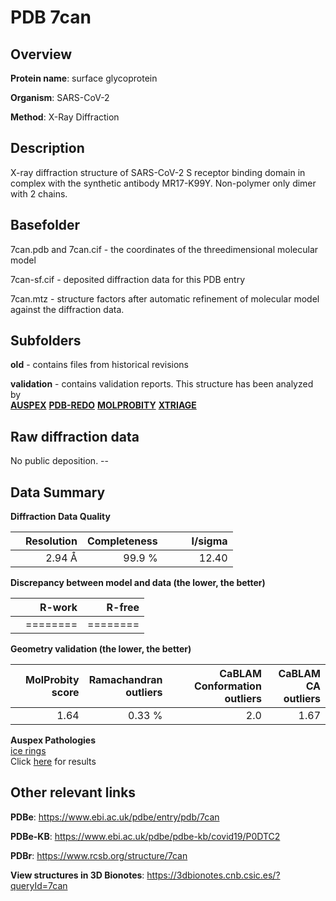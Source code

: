 # PDB 7can

## Overview

**Protein name**: surface glycoprotein

**Organism**: SARS-CoV-2

**Method**: X-Ray Diffraction

## Description

X-ray diffraction structure of SARS-CoV-2 S receptor binding domain in complex with the synthetic antibody MR17-K99Y. Non-polymer only dimer with 2 chains. 

## Basefolder

7can.pdb and 7can.cif - the coordinates of the threedimensional molecular model

7can-sf.cif - deposited diffraction data for this PDB entry

7can.mtz - structure factors after automatic refinement of molecular model against the diffraction data.

## Subfolders



**old** - contains files from historical revisions

**validation** - contains validation reports. This structure has been analyzed by <br>[**AUSPEX**](https://github.com/thorn-lab/coronavirus_structural_task_force/tree/master/pdb/surface_glycoprotein/SARS-CoV-2/7can/validation/auspex) [**PDB-REDO**](https://github.com/thorn-lab/coronavirus_structural_task_force/tree/master/pdb/surface_glycoprotein/SARS-CoV-2/7can/validation/pdb-redo) [**MOLPROBITY**](https://github.com/thorn-lab/coronavirus_structural_task_force/tree/master/pdb/surface_glycoprotein/SARS-CoV-2/7can/validation/molprobity) [**XTRIAGE**](https://github.com/thorn-lab/coronavirus_structural_task_force/blob/master/pdb/surface_glycoprotein/SARS-CoV-2/7can/validation/Xtriage_output.log)   



## Raw diffraction data

No public deposition. --<br> 

## Data Summary
**Diffraction Data Quality**

|   | Resolution | Completeness| I/sigma |
|---|-------------:|----------------:|--------------:|
|   |2.94 Å|99.9  %|<img width=50/>12.40|

**Discrepancy between model and data (the lower, the better)**

|   | **R-work**| **R-free**   
|---|-------------:|----------------:|           
||========|========|

**Geometry validation (the lower, the better)**

|   |**MolProbity<br>score**| **Ramachandran<br>outliers** | **CaBLAM<br>Conformation outliers** | **CaBLAM<br>CA outliers** |
|---|-------------:|----------------:|----------------:|----------------:|
||  1.64|  0.33 %|2.0|1.67|

**Auspex Pathologies**<br> [ice rings](https://www.auspex.de/pathol/#1)<br>Click [here](https://github.com/thorn-lab/coronavirus_structural_task_force/blob/master/pdb/surface_glycoprotein/SARS-CoV-2/7can/validation/auspex/7can_auspex_comments.txt)  for results

 



## Other relevant links 
**PDBe**:  https://www.ebi.ac.uk/pdbe/entry/pdb/7can

**PDBe-KB**: https://www.ebi.ac.uk/pdbe/pdbe-kb/covid19/P0DTC2 
 
**PDBr**: https://www.rcsb.org/structure/7can 

**View structures in 3D Bionotes**: https://3dbionotes.cnb.csic.es/?queryId=7can

